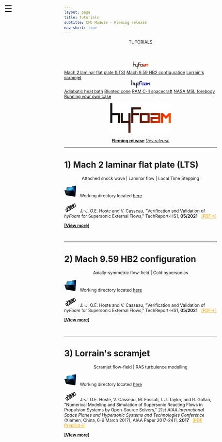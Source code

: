 ```yaml
---
layout: page
title: Tutorials
subtitle: CFD Module - Fleming release
nav-short: true
---
```


<div id="mySidenav" class="sidenav">
  <a href="javascript:void(0)" class="closebtn" onclick="closeNav()"><i class='fa fa-times'></i></a>
  <header>TUTORIALS</header>
  <a href="https://hystrath.github.io/tutos/fleming/hyfoam/toc/"><center><img src="/docs/img/logos/hyFoamLogo.png" width="50"></center></a>
  <a href="https://hystrath.github.io/tutos/fleming/hyfoam/laminarflatplatelts">Mach 2 laminar flat plate (LTS)</a>
  <a href="https://hystrath.github.io/tutos/fleming/hyfoam/axisymmetrichb2">Mach 9.59 HB2 configuration</a>
  <a href="https://hystrath.github.io/tutos/fleming/hyfoam/lorrainscramjet">Lorrain's scramjet</a>
  <br>
  <a href="https://hystrath.github.io/tutos/fleming/hy2foam/toc/"><center><img src="/docs/img/logos/hy2FoamLogo.png" width="60"></center></a>
  <a href="https://hystrath.github.io/tutos/fleming/hy2foam/heatbath">Adiabatic heat bath</a>
  <a href="https://hystrath.github.io/tutos/fleming/hy2foam/bluntedcone">Blunted cone</a>
  <a href="https://hystrath.github.io/tutos/fleming/hy2foam/ramcii">RAM C-II spacecraft</a>
  <a href="https://hystrath.github.io/tutos/fleming/hy2foam/toc/#4-nasa-msl-forebody">NASA MSL forebody</a>
  <a href="https://hystrath.github.io/tutos/fleming/hy2foam/toc/#5-running-your-own-case">Running your own case</a>
</div>

<span style="position: fixed;font-size:30px;cursor:pointer; margin:0px; top:60px;left:30px;" onclick="reopenNav()">&#9776;</span>

<script>
function openNav() {
  document.getElementById("mySidenav").style.width = "210px";
  document.getElementById("mySidenav").style.transition = "0s";
}

function closeNav() {
  document.getElementById("mySidenav").style.width = "0px";
  localStorage.removeItem('show_sidenav');
}

function reopenNav() {
  document.getElementById("mySidenav").style.width = "210px";
  document.getElementById("mySidenav").style.transition = "0.5s";
  localStorage.setItem("show_sidenav", true);
}

if (localStorage.getItem("show_sidenav")) openNav()
</script>

<p align="center">
  <img src="/docs/img/logos/hyFoamLogo.png" width="200">
</p>

<p align="center">
  <a class="btn btn-outline-dark" href="https://hystrath.github.io/tutos/fleming/hyfoam/toc/" role="button"><b>Fleming release</b></a>
  <a class="btn btn-warning" href="https://hystrath.github.io/tutos/dev/hyfoam/toc/" role="button"><i>Dev release</i></a>
</p>

---  

# 1) Mach 2 laminar flat plate (LTS)

<p align="center">
Attached shock wave | Laminar flow  | Local Time Stepping
</p>

<p><img src="/docs/img/working_folder.png" width="40"> &nbsp; Working directory located <a href="https://github.com/hystrath/hyStrath/tree/master/run/hyStrath/hyFoam/laminarFlatPlateLTS"> here</a></p>

<p><img src="/docs/img/publis.png" width="40"> &nbsp; J.-J. O.E. Hoste and V. Casseau, "Verification and Validation of <i>hyFoam</i> for Supersonic External Flows," TechReport-HS1, <b>05/2021</b> &nbsp; <a href="https://github.com/hystrath/hyStrath/blob/master/doc/TechReport-HS1-hostecasseau.pdf" target="_blank" style="color:orange"> [PDF→]</a></p>

[**[View more]**](https://hystrath.github.io/tutos/fleming/hyfoam/laminarflatplatelts/)

<br>

---  

# 2) Mach 9.59 HB2 configuration

<p align="center">
Axially-symmetric flow-field | Cold hypersonics
</p>

<p><img src="/docs/img/working_folder.png" width="40"> &nbsp; Working directory located <a href="https://github.com/hystrath/hyStrath/tree/master/run/hyStrath/hyFoam/axisymmetric-HB2"> here</a></p>

<p><img src="/docs/img/publis.png" width="40"> &nbsp; J.-J. O.E. Hoste and V. Casseau, "Verification and Validation of <i>hyFoam</i> for Supersonic External Flows," TechReport-HS1, <b>05/2021</b> &nbsp; <a href="https://github.com/hystrath/hyStrath/blob/master/doc/TechReport-HS1-hostecasseau.pdf" target="_blank" style="color:orange"> [PDF→]</a></p>

[**[View more]**](https://hystrath.github.io/tutos/fleming/hyfoam/axisymmetrichb2/)

<br>

---  

# 3) Lorrain's scramjet

<p align="center">
Scramjet flow-field | RAS turbulence modelling  
</p>

<p><img src="/docs/img/working_folder.png" width="40"> &nbsp; Working directory located <a href="https://github.com/hystrath/hyStrath/tree/master/run/hyStrath/hyFoam/LorrainStageI"> here</a></p>

<p><img src="/docs/img/publis.png" width="40"> &nbsp; J.-J. O.E. Hoste, V. Casseau, M. Fossati, I. J. Taylor, and R. Gollan, "Numerical Modeling and Simulation of Supersonic Reacting Flows in Propulsion Systems by Open-Source Solvers," <i>21st AIAA International Space Planes and Hypersonic Systems and Technologies Conference</i> (Xiamen, China, 6-9 March 2017), AIAA Paper 2017-2411, <b>2017</b> &nbsp; <a href="http://eprints.gla.ac.uk/140369/1/140369.pdf" target="_blank" style="color:orange"> [PDF Preprint→]</a></p>

[**[View more]**](https://hystrath.github.io/tutos/fleming/hyfoam/lorrainscramjet/)

